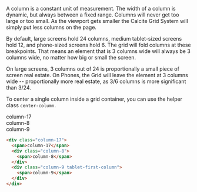 A column is a constant unit of measurement. The width of a column is dynamic, but always between a fixed range. Columns will never get too large or too small. As the viewport gets smaller the Calcite Grid System will simply put less columns on the page.

By default, large screens hold 24 columns, medium tablet-sized screens hold 12, and phone-sized screens hold 6. The grid will fold columns at these breakpoints. That means an element that is 3 columns wide will always be 3 columns wide, no matter how big or small the screen.

On large screens, 3 columns out of 24 is proportionally a small piece of screen real estate. On Phones, the Grid will leave the element at 3 columns wide -- proportionally more real estate, as 3/6 columns is more significant than 3/24.

To center a single column inside a grid container, you can use the helper class `center-column`.

<div class="grid-example clearfix">
  <div class="column-17">
    <span>column-17</span>
    <div class="column-8">
      <span>column-8</span>
    </div>
    <div class="column-9 tablet-first-column">
      <span>column-9</span>
    </div>
  </div>
</div>

```html
<div class="column-17">
  <span>column-17</span>
  <div class="column-8">
    <span>column-8</span>
  </div>
  <div class="column-9 tablet-first-column">
    <span>column-9</span>
  </div>
</div>
```
